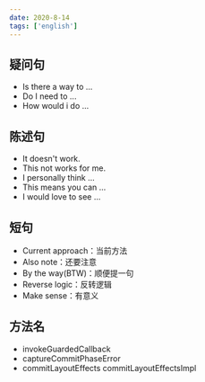 ```yaml
---
date: 2020-8-14
tags: ['english']
---
```


## 疑问句

- Is there a way to ...
- Do I need to ...
- How would i do ...

## 陈述句

- It doesn't work.
- This not works for me.
- I personally think ...
- This means you can ...
- I would love to see ...

## 短句

- Current approach：当前方法
- Also note：还要注意
- By the way(BTW)：顺便提一句
- Reverse logic：反转逻辑
- Make sense：有意义

## 方法名

- invokeGuardedCallback
- captureCommitPhaseError
- commitLayoutEffects commitLayoutEffectsImpl
